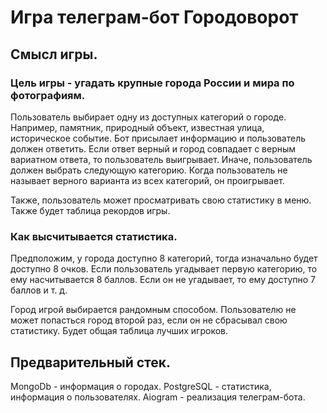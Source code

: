 # Игра телеграм-бот Городоворот

## Смысл игры.
### Цель игры - угадать крупные города России и мира по фотографиям.
Пользователь выбирает одну из доступных категорий о городе. Например, памятник, природный объект, известная улица, историческое событие. 
Бот присылает информацию и пользователь должен ответить. 
Если ответ верный и город совпадает с верным вариатном ответа, то пользователь выигрывает. Иначе, пользователь должен выбрать следующую категорию.
Когда пользователь не называет верного варианта из всех категорий, он проигрывает.

Также, пользователь может просматривать свою статистику в меню. Также будет таблица рекордов игры.

### Как высчитывается статистика.
Предположим, у города доступно 8 категорий, тогда изначально будет доступно 8 очков. Если пользователь угадывает первую категорию, то ему насчитывается 8 баллов. Если он не угадывает, то ему доступно 7 баллов и т. д.

Город игрой выбирается рандомным способом. Пользователю не может попасться город второй раз, если он не сбрасывал свою статистику.
Будет общая таблица лучших игроков. 

## Предварительный стек.
MongoDb - информация о городах.
PostgreSQL - статистика, информация о пользователях.
Aiogram - реализация телеграм-бота.
